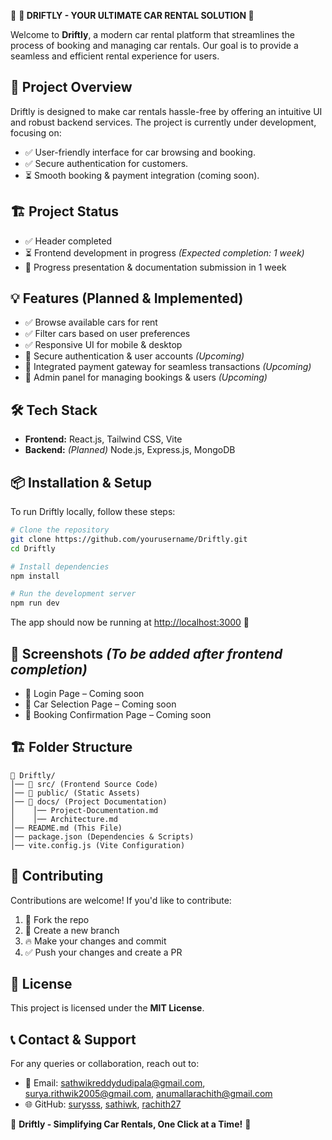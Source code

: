 🚗 **🚀 DRIFTLY - YOUR ULTIMATE CAR RENTAL SOLUTION 🚀**

Welcome to **Driftly**, a modern car rental platform that streamlines the process of booking and managing car rentals. Our goal is to provide a seamless and efficient rental experience for users.

## 📌 Project Overview
Driftly is designed to make car rentals hassle-free by offering an intuitive UI and robust backend services. The project is currently under development, focusing on:

- ✅ User-friendly interface for car browsing and booking.
- ✅ Secure authentication for customers.
- ⏳ Smooth booking & payment integration (coming soon).

## 🏗️ Project Status
- ✅ Header completed
- ⏳ Frontend development in progress *(Expected completion: 1 week)*
- 📅 Progress presentation & documentation submission in 1 week

## 💡 Features (Planned & Implemented)
- ✅ Browse available cars for rent
- ✅ Filter cars based on user preferences
- ✅ Responsive UI for mobile & desktop
- 🚀 Secure authentication & user accounts *(Upcoming)*
- 🚀 Integrated payment gateway for seamless transactions *(Upcoming)*
- 🚀 Admin panel for managing bookings & users *(Upcoming)*

## 🛠️ Tech Stack
- **Frontend:** React.js, Tailwind CSS, Vite
- **Backend:** *(Planned)* Node.js, Express.js, MongoDB

## 📦 Installation & Setup
To run Driftly locally, follow these steps:

```sh
# Clone the repository
git clone https://github.com/yourusername/Driftly.git
cd Driftly

# Install dependencies
npm install

# Run the development server
npm run dev
```
The app should now be running at [http://localhost:3000](http://localhost:3000/) 🚀

## 📸 Screenshots *(To be added after frontend completion)*
- 📌 Login Page – Coming soon
- 📌 Car Selection Page – Coming soon
- 📌 Booking Confirmation Page – Coming soon

## 🏗️ Folder Structure
```
📁 Driftly/
│── 📁 src/ (Frontend Source Code)
│── 📁 public/ (Static Assets)
│── 📁 docs/ (Project Documentation)
│    │── Project-Documentation.md
│    │── Architecture.md
│── README.md (This File)
│── package.json (Dependencies & Scripts)
│── vite.config.js (Vite Configuration)
```

## 🚀 Contributing
Contributions are welcome! If you'd like to contribute:

1. 🍴 Fork the repo
2. 🚀 Create a new branch
3. 🔥 Make your changes and commit
4. ✅ Push your changes and create a PR

## 📜 License
This project is licensed under the **MIT License**.

## 📞 Contact & Support
For any queries or collaboration, reach out to:
- 📧 Email: sathwikreddydudipala@gmail.com, surya.rithwik2005@gmail.com, anumallarachith@gmail.com
- 🌐 GitHub: [surysss](https://github.com/surysss), [sathiwk](https://github.com/sathiwk), [rachith27](https://github.com/rachith27)

🔹 **Driftly - Simplifying Car Rentals, One Click at a Time!** 🔹

